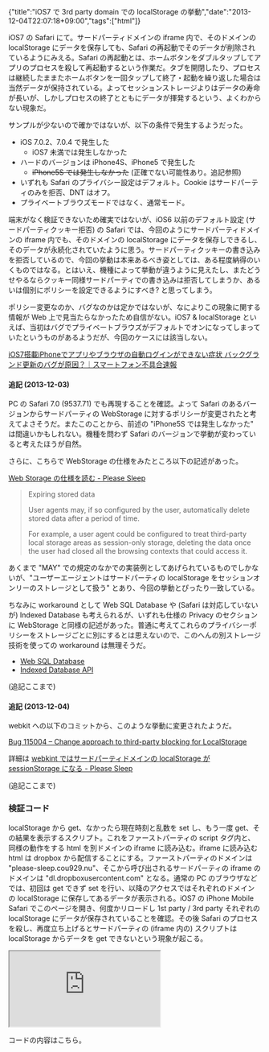 {"title":"iOS7 で 3rd party domain での localStorage の挙動","date":"2013-12-04T22:07:18+09:00","tags":["html"]}

iOS7 の Safari にて。サードパーティドメインの iframe 内で、そのドメインの localStorage にデータを保存しても、Safari の再起動でそのデータが削除されているようにみえる。Safari の再起動とは、ホームボタンをダブルタップしてアプリのプロセスを殺して再起動するという作業だ。タブを開閉したり、プロセスは継続したままたホームボタンを一回タップして終了・起動を繰り返した場合は当然データが保持されている。よってセッションストレージよりはデータの寿命が長いが、しかしプロセスの終了とともにデータが揮発するという、よくわからない現象だ。

サンプルが少ないので確かではないが、以下の条件で発生するようだった。

- iOS 7.0.2、7.0.4 で発生した
  - iOS7 未満では発生しなかった
- ハードのバージョンは iPhone4S、iPhone5 で発生した
  - <del>iPhone5S では発生しなかった</del> (正確でない可能性あり。追記参照)
- いずれも Safari のプライバシー設定はデフォルト。Cookie はサードパーティのみを拒否、DNT はオフ。
- プライベートブラウズモードではなく、通常モード。

端末がなく検証できないため確実ではないが、iOS6 以前のデフォルト設定 (サードパーティクッキー拒否) の Safari では、今回のようにサードパーティドメインの iframe 内でも、そのドメインの localStorage にデータを保存しできるし、そのデータが永続化されていたように思う。サードパーティクッキーの書き込みを拒否しているので、今回の挙動は本来あるべき姿としては、ある程度納得のいくものではなる。とはいえ、機種によって挙動が違うように見えたし、またどうせやるならクッキー同様サードパーティでの書き込みは拒否してしまうか、あるいは個別にポリシーを設定できるようにすべき? と思ってしまう。

ポリシー変更なのか、バグなのかは定かではないが、なによりこの現象に関する情報が Web 上で見当たらなかったため自信がない。iOS7 & localStorage といえば、当初はバグでプライベートブラウズがデフォルトでオンになってしまっていたというものがあるようだが、今回のケースには該当しない。

[iOS7搭載iPhoneでアプリやブラウザの自動ログインができない症状 バックグランド更新のバグが原因？｜スマートフォン不具合速報](http://blog.livedoor.jp/sumahoreview/archives/33460892.html)

#### 追記 (2013-12-03)

PC の Safari 7.0 (9537.71) でも再現することを確認。よって Safari のあるバージョンからサードパーティの WebStorage に対するポリシーが変更されたと考えてよさそうだ。またこのことから、前述の "iPhone5S では発生しなかった" は間違いかもしれない。機種を問わず Safari のバージョンで挙動が変わっていると考えたほうが自然。

さらに、こちらで WebStorage の仕様をみたところ以下の記述があった。

[Web Storage の仕様を読む - Please Sleep](http://please-sleep.cou929.nu/reading-webstorage-w3c-spec.html)

> Expiring stored data
>
> User agents may, if so configured by the user, automatically delete stored data after a period of time.
>
> For example, a user agent could be configured to treat third-party local storage areas as session-only storage, deleting the data once the user had closed all the browsing contexts that could access it.

あくまで "MAY" での規定のなかでの実装例としてあげられているものでしかないが、"ユーザーエージェントはサードパーティの localStorage をセッションオンリーのストレージとして扱う" とあり、今回の挙動とぴったり一致している。

ちなみに workaround として Web SQL Database や (Safari は対応していないが) Indexed Database も考えられるが、いずれも仕様の Privacy のセクションに WebStorage と同様の記述があった。普通に考えてこれらのプライバシーポリシーをストレージごとに別にするとは思えないので、このへんの別ストレージ技術を使っての workaround は無理そうだ。

- [Web SQL Database](http://www.w3.org/TR/webdatabase/#user-tracking)
- [Indexed Database API](http://www.w3.org/TR/IndexedDB/#privacy)

 (追記ここまで)

#### 追記 (2013-12-04)

webkit への以下のコミットから、このような挙動に変更されたようだ。

[Bug 115004 – Change approach to third-party blocking for LocalStorage](https://bugs.webkit.org/show_bug.cgi?id=115004)

詳細は [webkint ではサードパーティドメインの localStorage が sessionStorage になる - Please Sleep](http://please-sleep.cou929.nu/webkit-storage-blocking-policy.html)

 (追記ここまで)

### 検証コード

localStorage から get、なかったら現在時刻と乱数を set し、もう一度 get、その結果を表示するスクリプト。これをファーストパーティの script タグ内と、同様の動作をする html を別ドメインの iframe に読み込む。iframe に読み込む html は dropbox から配信することにする。ファーストパーティのドメインは "please-sleep.cou929.nu"、そこから呼び出されるサードパーティの iframe のドメインは "dl.dropboxusercontent.com" となる。通常の PC のブラウザなどでは、初回は get できず set を行い、以降のアクセスではそれぞれのドメインの localStorage に保存してあるデータが表示される。iOS7 の iPhone Mobile Safari でこのページを開き、何度かリロードし 1st party / 3rd party それぞれの localStorage にデータが保存されていることを確認。その後 Safari のプロセスを殺し、再度立ち上げるとサードパーティの (iframe 内の) スクリプトは localStorage からデータを get できないという現象が起こる。

<div id="result"></div>
<script>
  (function() {
      var key = 'localstorage_test_item',
          result_field = document.getElementById('result');

      if (!window.localStorage) {
          result_field.innerHTML = 'localStorage is not supported';
          return;
      }

      var got_first = window.localStorage.getItem(key);
      if (!got_first) {
          value = [(new Date()).toString(), Math.floor(Math.random() * 10e12)].join('\t');
          window.localStorage.setItem(key, value);
      }
      var got_second = window.localStorage.getItem(key);

      result_field.innerHTML = [
          'first get:  ' + (got_first || ''),
          'second get: ' + (got_second || ''),
      ].join('<br/>')
  })();
</script>
<iframe src="https://dl.dropboxusercontent.com/u/151946/localstoragesample/sample_iframe.html"></iframe>

コードの内容はこちら。

<script src="https://gist.github.com/cou929/7734384.js"></script>

